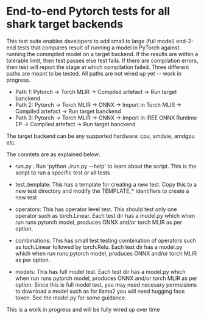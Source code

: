  # End-to-end Pytorch tests for all shark target backends

 This test suite enables developers to add small to large (full model)
 end-2-end tests that compares result of running a model in PyTorch against 
 running the commpiled model on a target backend. If the results are within
 a tolerable limit, then test passes else test fails. If there are compilation
 errors, then test will report the stage at which compilation failed.
 Three different paths are meant to be tested. All paths are not wired up
 yet -- work in progress.

 - Path 1: Pytorch -> Torch MLIR -> Compiled artefact -> Run target banckend 
 - Path 2: Pytorch -> Torch MLIR -> ONNX -> Import in Torch MLIR -> Compiled artefact -> Run target banckend 
 - Path 3: Pytorch -> Torch MLIR -> ONNX -> Import in IREE ONNX Runtime EP -> Compiled artefact -> Run target banckend
 
 The target backend can be any supported hardware: cpu, amdaie, amdgpu etc.


 The conntets are as explained below:
 - run.py : Run 'python ./run.py --help' to learn about the script. This is the script to run
          a specific test or all tests
 - test_template: This has a template for creating a new test. Copy this to a new test directory
          and modify the TEMPLATE_* identifiers to create a new test
 
 - operators: This has operator level test. This should test only 
            one operator such as torch.Linear. Each test dir has a model.py which when run
            runs pytorch model, produces ONNX and/or torch MLIR as per option.
 - combinations: This has small test testing combination of operators such as toch.Linear 
            followed by torch.Relu. Each test dir has a model.py which when run
            runs pytorch model, produces ONNX and/or torch MLIR as per option.
 - models: This has full model test. Each test dir has a model.py which when run
            runs pytorch model, produces ONNX and/or torch MLIR as per option. Since this is
            full model test, you may need necesary permsisions to download a model such as
            for llama2 you will need hugging face token. See the model.py for some guidance.
 
 This is a work in progress and will be fully wired up over time
